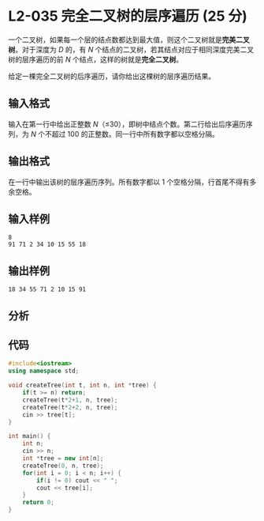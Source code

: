 # **L2-035 完全二叉树的层序遍历 (25 分)**

一个二叉树，如果每一个层的结点数都达到最大值，则这个二叉树就是**完美二叉树**。对于深度为 *D* 的，有 *N* 个结点的二叉树，若其结点对应于相同深度完美二叉树的层序遍历的前 *N* 个结点，这样的树就是**完全二叉树**。

给定一棵完全二叉树的后序遍历，请你给出这棵树的层序遍历结果。

## 输入格式

输入在第一行中给出正整数 *N*（≤30），即树中结点个数。第二行给出后序遍历序列，为 *N* 个不超过 100 的正整数。同一行中所有数字都以空格分隔。

## 输出格式

在一行中输出该树的层序遍历序列。所有数字都以 1 个空格分隔，行首尾不得有多余空格。

## 输入样例

```in
8
91 71 2 34 10 15 55 18
```

## 输出样例

```out
18 34 55 71 2 10 15 91
```

## 分析

## 代码

```c++
#include<iostream>
using namespace std;

void createTree(int t, int n, int *tree) {
	if(t >= n) return;
	createTree(t*2+1, n, tree);
	createTree(t*2+2, n, tree);
	cin >> tree[t];
}

int main() {
	int n;
	cin >> n;
	int *tree = new int[n];
	createTree(0, n, tree);
	for(int i = 0; i < n; i++) {
		if(i != 0) cout << " ";
		cout << tree[i];
	}
	return 0;
}
```

